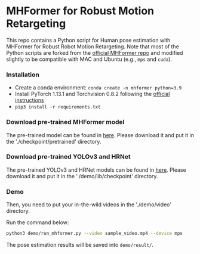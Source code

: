 # MHFormer for Robust Motion Retargeting
This repo contains a Python script for Human pose estimation with MHFormer for Robust Robot Motion Retargeting. Note that most of the Python scripts are forked from the [official MHFormer repo](https://github.com/Vegetebird/MHFormer) and modified slightly to be compatible with MAC and Ubuntu (e.g., `mps` and `cuda`). 

### Installation
- Create a conda environment: ```conda create -n mhformer python=3.9```
- Install PyTorch 1.13.1 and Torchvision 0.8.2 following the [official instructions](https://pytorch.org/)
- ```pip3 install -r requirements.txt```

### Download pre-trained MHFormer model
The pre-trained model can be found in [here](https://drive.google.com/drive/folders/1UWuaJ_nE19x2aM-Th221UpdhRPSCFwZa?usp=sharing). Please download it and put it in the './checkpoint/pretrained' directory. 

### Download pre-trained YOLOv3 and HRNet
The pre-trained YOLOv3 and HRNet models can be found in [here](https://drive.google.com/drive/folders/1_ENAMOsPM7FXmdYRbkwbFHgzQq_B_NQA?usp=sharing). Please download it and put it in the './demo/lib/checkpoint' directory. 

### Demo
Then, you need to put your in-the-wild videos in the './demo/video' directory. 

Run the command below:
```bash
python3 demo/run_mhformer.py --video sample_video.mp4 --device mps
```

The pose estimation results will be saved into `demo/result/`.



